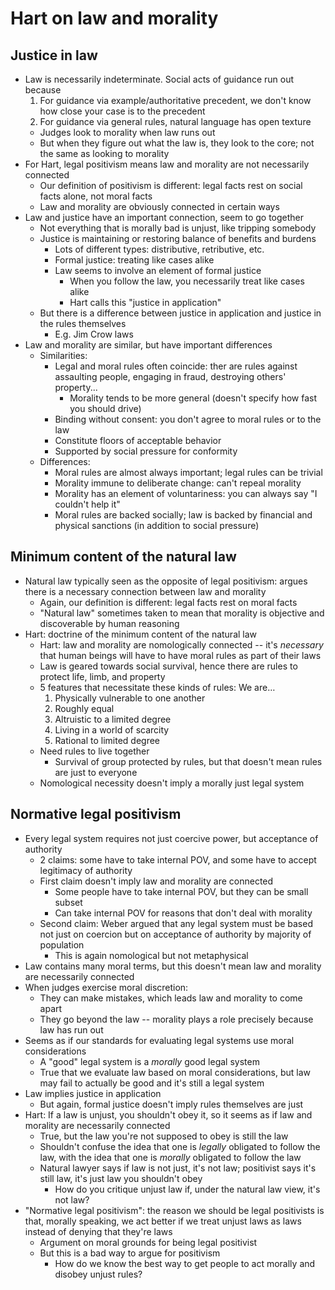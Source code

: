# Hart on law and morality

## Justice in law

- Law is necessarily indeterminate. Social acts of guidance run out because
	1. For guidance via example/authoritative precedent, we don't know how close your case is to the precedent
	2. For guidance via general rules, natural language has open texture
	- Judges look to morality when law runs out
	- But when they figure out what the law is, they look to the core; not the same as looking to morality
- For Hart, legal positivism means law and morality are not necessarily connected
	- Our definition of positivism is different: legal facts rest on social facts alone, not moral facts
	- Law and morality are obviously connected in certain ways
- Law and justice have an important connection, seem to go together
	- Not everything that is morally bad is unjust, like tripping somebody
	- Justice is maintaining or restoring balance of benefits and burdens
		- Lots of different types: distributive, retributive, etc.
		- Formal justice: treating like cases alike
		- Law seems to involve an element of formal justice
			- When you follow the law, you necessarily treat like cases alike
			- Hart calls this "justice in application"
	- But there is a difference between justice in application and justice in the rules themselves
		- E.g. Jim Crow laws
- Law and morality are similar, but have important differences
	- Similarities:
		- Legal and moral rules often coincide: ther are rules against assaulting people, engaging in fraud, destroying others' property...
			- Morality tends to be more general (doesn't specify how fast you should drive)
		- Binding without consent: you don't agree to moral rules or to the law
		- Constitute floors of acceptable behavior
		- Supported by social pressure for conformity
	- Differences:
		- Moral rules are almost always important; legal rules can be trivial
		- Morality immune to deliberate change: can't repeal morality
		- Morality has an element of voluntariness: you can always say "I couldn't help it"
		- Moral rules are backed socially; law is backed by financial and physical sanctions (in addition to social pressure)

## Minimum content of the natural law

- Natural law typically seen as the opposite of legal positivism: argues there is a necessary connection between law and morality
	- Again, our definition is different: legal facts rest on moral facts
	- "Natural law" sometimes taken to mean that morality is objective and discoverable by human reasoning
- Hart: doctrine of the minimum content of the natural law
	- Hart: law and morality are nomologically connected -- it's *necessary* that human beings will have to have moral rules as part of their laws
	- Law is geared towards social survival, hence there are rules to protect life, limb, and property
	- 5 features that necessitate these kinds of rules: We are…
		1. Physically vulnerable to one another
		2. Roughly equal
		3. Altruistic to a limited degree
		4. Living in a world of scarcity
		5. Rational to limited degree
	- Need rules to live together
		- Survival of group protected by rules, but that doesn't mean rules are just to everyone
	- Nomological necessity doesn't imply a morally just legal system

## Normative legal positivism

- Every legal system requires not just coercive power, but acceptance of authority
	- 2 claims: some have to take internal POV, and some have to accept legitimacy of authority
	- First claim doesn't imply law and morality are connected
		- Some people have to take internal POV, but they can be small subset
		- Can take internal POV for reasons that don't deal with morality
	- Second claim: Weber argued that any legal system must be based not just on coercion but on acceptance of authority by majority of population
		- This is again nomological but not metaphysical
- Law contains many moral terms, but this doesn't mean law and morality are necessarily connected
- When judges exercise moral discretion:
	- They can make mistakes, which leads law and morality to come apart
	- They go beyond the law -- morality plays a role precisely because law has run out
- Seems as if our standards for evaluating legal systems use moral considerations 
	- A "good" legal system is a *morally* good legal system
	- True that we evaluate law based on moral considerations, but law may fail to actually be good and it's still a legal system
- Law implies justice in application
	- But again, formal justice doesn't imply rules themselves are just
- Hart: If a law is unjust, you shouldn't obey it, so it seems as if law and morality are necessarily connected
	- True, but the law you're not supposed to obey is still the law
	- Shouldn't confuse the idea that one is *legally* obligated to follow the law, with the idea that one is *morally* obligated to follow the law
	- Natural lawyer says if law is not just, it's not law; positivist says it's still law, it's just law you shouldn't obey
		- How do you critique unjust law if, under the natural law view, it's not law?
- "Normative legal positivism": the reason we should be legal positivists is that, morally speaking, we act better if we treat unjust laws as laws instead of denying that they're laws
	- Argument on moral grounds for being legal positivist
	- But this is a bad way to argue for positivism
		- How do we know the best way to get people to act morally and disobey unjust rules?
